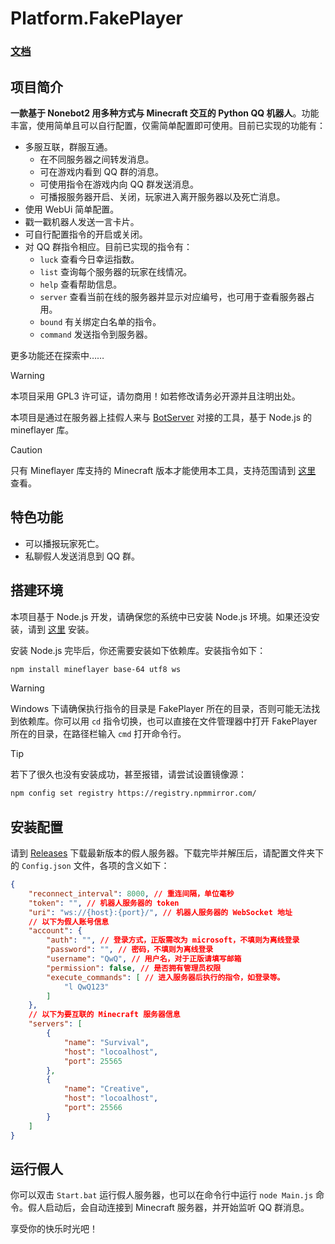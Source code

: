 # Platform.FakePlayer

### [**文档**](https://qqbot.bugjump.xyz/文档/安装插件/McdReforged.html)

## 项目简介

**一款基于 Nonebot2 用多种方式与 Minecraft 交互的 Python QQ 机器人**。功能丰富，使用简单且可以自行配置，仅需简单配置即可使用。目前已实现的功能有：

- 多服互联，群服互通。
    - 在不同服务器之间转发消息。
    - 可在游戏内看到 QQ 群的消息。
    - 可使用指令在游戏内向 QQ 群发送消息。
    - 可播报服务器开启、关闭，玩家进入离开服务器以及死亡消息。
- 使用 WebUi 简单配置。
- 戳一戳机器人发送一言卡片。
- 可自行配置指令的开启或关闭。
- 对 QQ 群指令相应。目前已实现的指令有：
    - `luck` 查看今日幸运指数。
    - `list` 查询每个服务器的玩家在线情况。
    - `help` 查看帮助信息。
    - `server` 查看当前在线的服务器并显示对应编号，也可用于查看服务器占用。
    - `bound` 有关绑定白名单的指令。
    - `command` 发送指令到服务器。

更多功能还在探索中……

> [!WARNING]
> 本项目采用 GPL3 许可证，请勿商用！如若修改请务必开源并且注明出处。

本项目是通过在服务器上挂假人来与 [BotServer](https://github.com/Minecraft-QQBot/BotServer) 对接的工具，基于 Node.js 的 mineflayer 库。

> [!CAUTION]
> 只有 Mineflayer 库支持的 Minecraft 版本才能使用本工具，支持范围请到 [这里](https://prismarinejs.github.io/mineflayer/#/zh/README_ZH_CN?id=特点) 查看。

## 特色功能

- 可以播报玩家死亡。
- 私聊假人发送消息到 QQ 群。

## 搭建环境

本项目基于 Node.js 开发，请确保您的系统中已安装 Node.js 环境。如果还没安装，请到 [这里](https://nodejs.org/zh-cn/download/package-manager) 安装。

安装 Node.js 完毕后，你还需要安装如下依赖库。安装指令如下：

```bash
npm install mineflayer base-64 utf8 ws
```

> [!WARNING]
> Windows 下请确保执行指令的目录是 FakePlayer 所在的目录，否则可能无法找到依赖库。你可以用 `cd` 指令切换，也可以直接在文件管理器中打开 FakePlayer 所在的目录，在路径栏输入 `cmd` 打开命令行。

> [!TIP]
> 若下了很久也没有安装成功，甚至报错，请尝试设置镜像源：
> ```bash
> npm config set registry https://registry.npmmirror.com/
> ```

## 安装配置

请到 [Releases](https://github.com/Minecraft-QQBot/Platform.FakePlayer/releases) 下载最新版本的假人服务器。下载完毕并解压后，请配置文件夹下的 `Config.json` 文件，各项的含义如下：

```json
{
    "reconnect_interval": 8000, // 重连间隔，单位毫秒
    "token": "", // 机器人服务器的 token
    "uri": "ws://{host}:{port}/", // 机器人服务器的 WebSocket 地址
    // 以下为假人账号信息
    "account": {
        "auth": "", // 登录方式，正版需改为 microsoft，不填则为离线登录
        "password": "", // 密码，不填则为离线登录
        "username": "QwQ", // 用户名，对于正版请填写邮箱
        "permission": false, // 是否拥有管理员权限
        "execute_commands": [ // 进入服务器后执行的指令，如登录等。
            "l QwQ123"
        ]
    },
    // 以下为要互联的 Minecraft 服务器信息
    "servers": [
        {
            "name": "Survival",
            "host": "locoalhost",
            "port": 25565
        },
        {
            "name": "Creative",
            "host": "locoalhost",
            "port": 25566
        }
    ]
}
```

## 运行假人

你可以双击 `Start.bat` 运行假人服务器，也可以在命令行中运行 `node Main.js` 命令。假人启动后，会自动连接到 Minecraft 服务器，并开始监听 QQ 群消息。

享受你的快乐时光吧！
